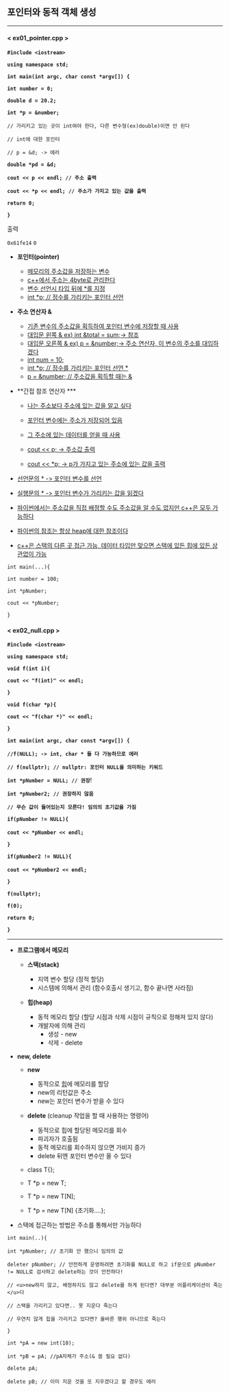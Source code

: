## 포인터와 동적 객체 생성



--------



#### < ex01_pointer.cpp >



**`#include <iostream>`**

**`using namespace std;`**



**`int main(int argc, char const *argv[]) {`**

  **`int number = 0;`**

**`double d = 20.2;`**



  **`int *p = &number;`**

`// 가리키고 있는 곳이 int여야 한다, 다른 변수형(ex)double)이면 안 된다`

`// int에 대한 포인터`

`// p = &d; -> 에러`

**`double *pd = &d;`**



  **`cout << p << endl; // 주소 출력`**

  **`cout << *p << endl; // 주소가 가지고 있는 값을 출력`**



  **`return 0;`**

**`}`**



출력

`0x61fe14`
`0`



- **포인터(pointer)**
  - <u>메모리의 주소값을 저장하는 변수</u>
  - <u>c++에서 주소는 4byte로 관리한다</u>
  - <u>변수 선언시 타입 뒤에 *를 지정</u>
  - <u>int *p; // 정수를 가리키는 포인터 선언</u>
- **주소 연산자 &**
  - <u>기존 변수의 주소값을 획득하여 포인터 변수에 저장할 때 사용</u>
  - <u>대입문 왼쪽 & ex) int &total = sum;-> 참조</u>
  - <u>대입문 오른쪽 & ex) p = &number;-> 주소 연산자, 이 변수의 주소를 대입하겠다</u> 
  - <u>int num = 10;</u>
  - <u>int *p; // 정수를 가리키는 포인터 선언 *</u>
  - <u>p = &number; // 주소값을 획득할 때는 &</u>

- **간접 참조 연산자 ***

  - <u>나는 주소보다 주소에 있는 값을 알고 싶다</u>

  - <u>포인터 변수에는 주소가 저장되어 있음</u>

  - <u>그 주소에 있는 데이터를 얻을 때 사용</u>

  - <u>cout << p; -> 주소값 출력</u>

  - <u>cout << *p; -> p가 가지고 있는 주소에 있는 값을 출력</u>

    

- <u>선언문의 * -> 포인터 변수를 선언</u>
- <u>실행문의 * -> 포인터 변수가 가리키는 값을 읽겠다</u>

- <u>파이썬에서는 주소값을 직접 배정할 수도 주소값을 알 수도 없지만 c++은 모두 가능하다</u>
- <u>파이썬의 참조는 항상 heap에 대한 참조이다</u>
- <u>c++은 스택의 다른 곳 접근 가능, 데이터 타입만 맞으면 스택에 있든 힙에 있든 상관없이 가능</u>



`int main(...){`

`int number = 100;`

`int *pNumber;`

`cout << *pNumber;`

`}`



#### < ex02_null.cpp >



**`#include <iostream>`**

**`using namespace std;`**



**`void f(int i){`**

  **`cout << "f(int)" << endl;`**

**`}`**



**`void f(char *p){`**

  **`cout << "f(char *)" << endl;`**

**`}`**



**`int main(int argc, char const *argv[]) {`**

  **`//f(NULL); -> int, char * 둘 다 가능하므로 에러`**

  **`// f(nullptr); // nullptr: 포인터 NULL을 의미하는 키워드`** 



  **`int *pNumber = NULL; // 권장`**!

  **`int *pNumber2; // 권장하지 않음`**

  **`// 무슨 값이 들어있는지 모른다! 임의의 초기값을 가짐`**



  **`if(pNumber != NULL){`**

​    **`cout << *pNumber << endl;`**

  **`}`**  



  **`if(pNumber2 != NULL){`**

​    **`cout << *pNumber2 << endl;`**

  **`}`**

  **`f(nullptr);`**

  **`f(0);`**

  **`return 0;`**

**`}`**



-------



- **프로그램에서 메모리**

  - **스택(stack)**
    - 지역 변수 할당 (정적 할당)
    - 시스템에 의해서 관리 (함수호출시 생기고, 함수 끝나면 사라짐)

  - **힙(heap)**
    - 동적 메모리 할당 (할당 시점과 삭제 시점이 규칙으로 정해져 있지 않다)
    - 개발자에 의해 관리
      - 생성 - new
      - 삭제 - delete

- **new, delete**

  - **new**
    - 동적으로 <u>힙</u>에 메모리를 할당
    - new의 리턴값은 주소
    - new는 포인터 변수가 받을 수 있다
  - **delete** (cleanup 작업을 할 때 사용하는 명령어)
    - 동적으로 힙에 할당된 메모리를 회수
    - 파괴자가 호출됨
    - 동적 메모리를 회수하지 않으면 가비지 증가
    - delete 뒤엔 포인터 변수만 올 수 있다
  - class T{};
  - T *p = new T;

  - T *p = new T[N];
  - T *p = new T[N] {초기화....};

- 스택에 접근하는 방법은 주소를 통해서만 가능하다



`int main(..){`

`int *pNumber; // 초기화 안 했으니 임의의 값`



`deleter pNumber; // 안전하게 운영하려면 초기화를 NULL로 하고 if문으로 pNumber != NULL로 검사하고 delete하는 것이 안전하다!`

`// <u>new하지 않고, 배정하지도 않고 delete를 하게 된다면? 대부분 어플리케이션이 죽는</u>다`

`// 스택을 가리키고 있다면.. 못 지운다 죽는다`

`// 우연치 않게 힙을 가리키고 있다면? 올바른 행위 아니므로 죽는다`

`}`





`int *pA = new int(10);`

`int *pB = pA; //pA자체가 주소(& 쓸 필요 없다)`



`delete pA;`

`delete pB; // 이미 지운 것을 또 지우겠다고 할 경우도 에러`